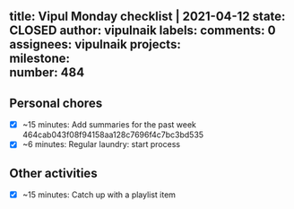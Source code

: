 title:	Vipul Monday checklist | 2021-04-12
state:	CLOSED
author:	vipulnaik
labels:	
comments:	0
assignees:	vipulnaik
projects:	
milestone:	
number:	484
--
## Personal chores

- [x] ~15 minutes: Add summaries for the past week 464cab043f08f94158aa128c7696f4c7bc3bd535
- [x] ~6 minutes: Regular laundry: start process 

## Other activities

- [x] ~15 minutes: Catch up with a playlist item

